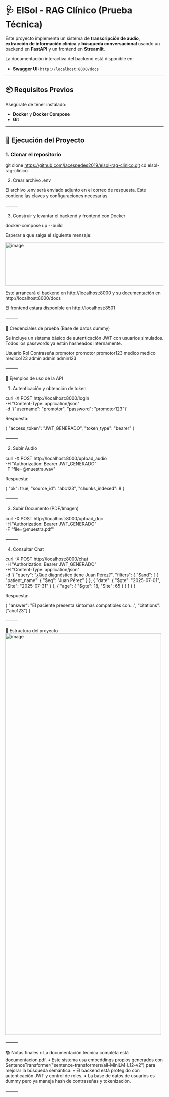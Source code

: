 # 🩺 ElSol - RAG Clínico (Prueba Técnica)

Este proyecto implementa un sistema de **transcripción de audio**, **extracción de información clínica** y **búsqueda conversacional** usando un backend en **FastAPI** y un frontend en **Streamlit**.

La documentación interactiva del backend está disponible en:
- **Swagger UI:** `http://localhost:8000/docs`

---

## 📦 Requisitos Previos

Asegúrate de tener instalado:

- **Docker** y **Docker Compose**
- **Git**

---

## 🚀 Ejecución del Proyecto

### 1. Clonar el repositorio
git clone https://github.com/jacespedes2019/elsol-rag-clinico.git
cd elsol-rag-clinico

2. Crear archivo .env

El archivo .env será enviado adjunto en el correo de respuesta.
Este contiene las claves y configuraciones necesarias.

⸻

3. Construir y levantar el backend y frontend con Docker

docker-compose up --build

Esperar a que salga el siguiente mensaje: 

<img width="1180" height="138" alt="image" src="https://github.com/user-attachments/assets/dfe23a76-6847-4a81-9256-48dfc1f93452" />


Esto arrancará el backend en http://localhost:8000 y su documentación en http://localhost:8000/docs

El frontend estará disponible en http://localhost:8501

⸻

🔑 Credenciales de prueba (Base de datos dummy)

Se incluye un sistema básico de autenticación JWT con usuarios simulados.
Todos los passwords ya están hasheados internamente.

Usuario	Rol	Contraseña
promotor	promotor	promotor123
medico	medico	medico123
admin	admin	admin123


⸻

📌 Ejemplos de uso de la API

1. Autenticación y obtención de token

curl -X POST http://localhost:8000/login \
-H "Content-Type: application/json" \
-d '{"username": "promotor", "password": "promotor123"}'

Respuesta:

{
  "access_token": "JWT_GENERADO",
  "token_type": "bearer"
}


⸻

2. Subir Audio

curl -X POST http://localhost:8000/upload_audio \
-H "Authorization: Bearer JWT_GENERADO" \
-F "file=@muestra.wav"

Respuesta:

{
  "ok": true,
  "source_id": "abc123",
  "chunks_indexed": 8
}


⸻

3. Subir Documento (PDF/Imagen)

curl -X POST http://localhost:8000/upload_doc \
-H "Authorization: Bearer JWT_GENERADO" \
-F "file=@muestra.pdf"


⸻

4. Consultar Chat

curl -X POST http://localhost:8000/chat \
-H "Authorization: Bearer JWT_GENERADO" \
-H "Content-Type: application/json" \
-d '{
  "query": "¿Qué diagnóstico tiene Juan Pérez?",
  "filters": {
    "$and": [
      {
        "patient_name": {
          "$eq": "Juan Pérez"
        }
      },
      {
        "date": {
          "$gte": "2025-07-01",
          "$lte": "2025-07-31"
        }
      },
      {
        "age": {
          "$gte": 18,
          "$lte": 65
        }
      }
    ]
  }
}

Respuesta:

{
  "answer": "El paciente presenta síntomas compatibles con...",
  "citations": ["abc123"]
}


⸻

📂 Estructura del proyecto
<img width="496" height="1274" alt="image" src="https://github.com/user-attachments/assets/5e994e31-33aa-4689-ab09-7e1882171861" />

⸻

📚 Notas finales
	•	La documentación técnica completa está documentacion.pdf.
	•	Este sistema usa embeddings propios generados con SentenceTransformer("sentence-transformers/all-MiniLM-L12-v2") para mejorar la búsqueda semántica.
	•	El backend está protegido con autenticación JWT y control de roles.
	•	La base de datos de usuarios es dummy pero ya maneja hash de contraseñas y tokenización.

⸻
